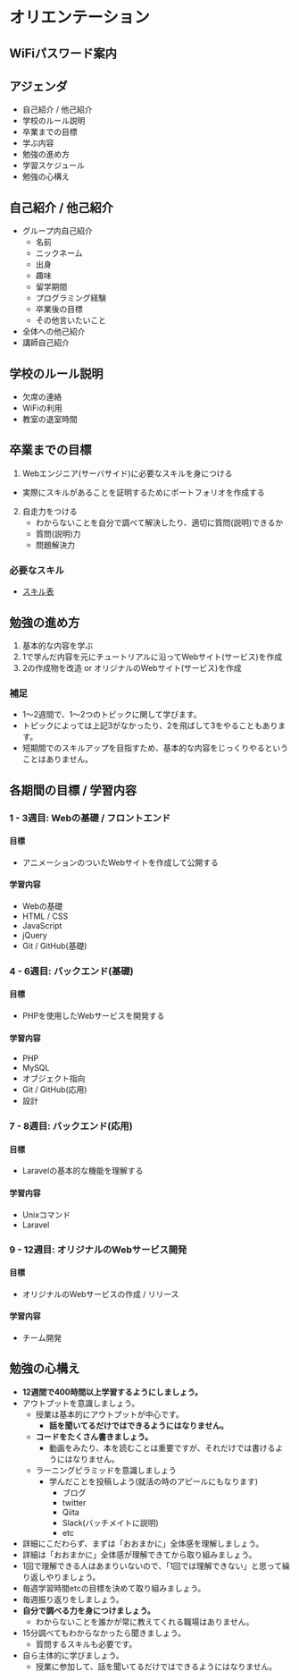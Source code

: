 # オリエンテーション

## WiFiパスワード案内

## アジェンダ
- 自己紹介 / 他己紹介
- 学校のルール説明
- 卒業までの目標
- 学ぶ内容
- 勉強の進め方
- 学習スケジュール
- 勉強の心構え


## 自己紹介 / 他己紹介
- グループ内自己紹介
  - 名前
  - ニックネーム
  - 出身
  - 趣味
  - 留学期間
  - プログラミング経験
  - 卒業後の目標
  - その他言いたいこと
- 全体への他己紹介
- 講師自己紹介

## 学校のルール説明
- 欠席の連絡
- WiFiの利用
- 教室の退室時間

## 卒業までの目標
1. Webエンジニア(サーバサイド)に必要なスキルを身につける
  - 実際にスキルがあることを証明するためにポートフォリオを作成する
2. 自走力をつける
   - わからないことを自分で調べて解決したり、適切に質問(説明)できるか
    - 質問(説明)力
    - 問題解決力


### 必要なスキル
- [スキル表](https://github.com/NexSeed00/curriculum/blob/master/doc/orientation./img/%E3%82%B9%E3%82%AD%E3%83%AB%E4%B8%80%E8%A6%A7.pdf)

## 勉強の進め方
1. 基本的な内容を学ぶ
2. 1で学んだ内容を元にチュートリアルに沿ってWebサイト(サービス)を作成
3. 2の作成物を改造 or オリジナルのWebサイト(サービス)を作成

### 補足
- 1〜2週間で、1〜2つのトピックに関して学びます。
- トピックによっては上記3がなかったり、2を飛ばして3をやることもあります。
- 短期間でのスキルアップを目指すため、基本的な内容をじっくりやるということはありません。


## 各期間の目標 / 学習内容
### 1 - 3週目: Webの基礎 / フロントエンド
#### 目標
- アニメーションのついたWebサイトを作成して公開する
#### 学習内容
- Webの基礎
- HTML / CSS
- JavaScript
- jQuery
- Git / GitHub(基礎)

### 4 - 6週目: バックエンド(基礎)
#### 目標
- PHPを使用したWebサービスを開発する
#### 学習内容
- PHP
- MySQL
- オブジェクト指向
- Git / GitHub(応用)
- 設計

### 7 - 8週目: バックエンド(応用)
#### 目標
- Laravelの基本的な機能を理解する
#### 学習内容
- Unixコマンド
- Laravel

### 9 - 12週目: オリジナルのWebサービス開発
#### 目標
- オリジナルのWebサービスの作成 / リリース
#### 学習内容
- チーム開発


## 勉強の心構え
- **12週間で400時間以上学習するようにしましょう。**
- アウトプットを意識しましょう。
  - 授業は基本的にアウトプットが中心です。
    - **話を聞いてるだけではできるようにはなりません。**
  - **コードをたくさん書きましょう。**
    - 動画をみたり、本を読むことは重要ですが、それだけでは書けるようにはなりません。
  - ラーニングピラミッドを意識しましょう
    - 学んだことを投稿しよう(就活の時のアピールにもなります)
      - ブログ
      - twitter
      - Qiita
      - Slack(バッチメイトに説明)
      - etc
- 詳細にこだわらず、まずは「おおまかに」全体感を理解しましょう。
- 詳細は「おおまかに」全体感が理解できてから取り組みましょう。
- 1回で理解できる人はあまりいないので、「1回では理解できない」と思って繰り返しやりましょう。
- 毎週学習時間etcの目標を決めて取り組みましょう。
- 毎週振り返りをしましょう。
- **自分で調べる力を身につけましょう。**
  - わからないことを誰かが常に教えてくれる職場はありません。
- 15分調べてもわからなかったら聞きましょう。
  - 質問するスキルも必要です。
- 自ら主体的に学びましょう。
  - 授業に参加して、話を聞いてるだけではできるようにはなりません。
